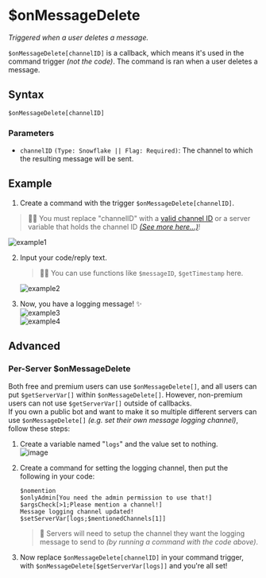# $onMessageDelete
*Triggered when a user deletes a message.*

`$onMessageDelete[channelID]` is a callback, which means it's used in the command trigger *(not the code)*. The command is ran when a user deletes a message.

## Syntax 
```
$onMessageDelete[channelID]
```

### Parameters
- `channelID` `(Type: Snowflake || Flag: Required)`: The channel to which the resulting message will be sent.

## Example
1. Create a command with the trigger `$onMessageDelete[channelID]`.
  > 🧙‍♂️ You must replace "channelID" with a [valid channel ID](https://support.discord.com/hc/en-us/articles/206346498-Where-can-I-find-my-User-Server-Message-ID-) or a server variable that holds the channel ID [*(See more here...)*](#advanced)!
  
  ![example1](https://github.com/NilPointer-Software/bdfd-wiki/assets/111157596/b722b5b7-35f8-4682-a118-b17916978c2a)

2. Input your code/reply text.
    > 🧙‍♂️ You can use functions like `$messageID`, `$getTimestamp` here.

    ![example2](https://github.com/NilPointer-Software/bdfd-wiki/assets/111157596/027aa71a-9051-4b78-bbc7-3149424fe91b)

3. Now, you have a logging message! ✨\
![example3](https://github.com/NilPointer-Software/bdfd-wiki/assets/111157596/a7552795-d8aa-4358-ac8f-17002d6603cf)\
![example4](https://github.com/NilPointer-Software/bdfd-wiki/assets/111157596/18bbb08e-ca97-4fdf-b6e9-deee3d7f4b44)

## Advanced
### Per-Server $onMessageDelete
Both free and premium users can use `$onMessageDelete[]`, and all users can put `$getServerVar[]` within `$onMessageDelete[]`. However, non-premium users can not use `$getServerVar[]` outside of callbacks.\
If you own a public bot and want to make it so multiple different servers can use `$onMessageDelete[]` *(e.g. set their own message logging channel)*, follow these steps:

1. Create a variable named "`logs`" and the value set to nothing.\
![image](https://github.com/NilPointer-Software/bdfd-wiki/assets/111157596/dae381e3-4fe0-4e5f-9cc8-e18d0f56215f)

2. Create a command for setting the logging channel, then put the following in your code:
    ```
    $nomention
    $onlyAdmin[You need the admin permission to use that!]
    $argsCheck[>1;Please mention a channel!]
    Message logging channel updated!
    $setServerVar[logs;$mentionedChannels[1]]
    ```

    > 📝 Servers will need to setup the channel they want the logging message to send to *(by running a command with the code above)*.

3. Now replace `$onMessageDelete[channelID]` in your command trigger, with `$onMessageDelete[$getServerVar[logs]]` and you're all set!
